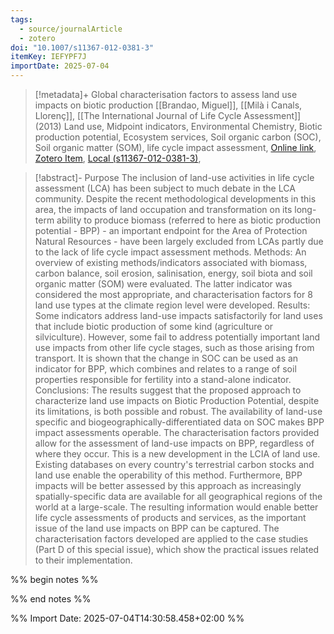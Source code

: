 ```yaml
---
tags:
  - source/journalArticle
  - zotero
doi: "10.1007/s11367-012-0381-3"
itemKey: IEFYPF7J
importDate: 2025-07-04
---
```

>[!metadata]+
> Global characterisation factors to assess land use impacts on biotic production
> [[Brandao, Miguel]], [[Milà i Canals, Llorenç]], 
> [[The International Journal of Life Cycle Assessment]] (2013)
> Land use, Midpoint indicators, Environmental Chemistry, Biotic production potential, Ecosystem services, Soil organic carbon (SOC), Soil organic matter (SOM), life cycle impact assessment, 
> [Online link](https://link.springer.com/article/10.1007/s11367-012-0381-3), [Zotero Item](zotero://select/library/items/IEFYPF7J), [Local (s11367-012-0381-3)](file://C:/Users/aburg/Documents/references/zotero/storage/VC22HYKZ/s11367-012-0381-3.pdf), 

>[!abstract]-
>Purpose The inclusion of land-use activities in life cycle assessment (LCA) has been subject to much debate in the LCA community. Despite the recent methodological developments in this area, the impacts of land occupation and transformation on its long-term ability to produce biomass (referred to here as biotic production potential - BPP) - an important endpoint for the Area of Protection Natural Resources - have been largely excluded from LCAs partly due to the lack of life cycle impact assessment methods. Methods: An overview of existing methods/indicators associated with biomass, carbon balance, soil erosion, salinisation, energy, soil biota and soil organic matter (SOM) were evaluated. The latter indicator was considered the most appropriate, and characterisation factors for 8 land use types at the climate region level were developed. Results: Some indicators address land-use impacts satisfactorily for land uses that include biotic production of some kind (agriculture or silviculture). However, some fail to address potentially important land use impacts from other life cycle stages, such as those arising from transport. It is shown that the change in SOC can be used as an indicator for BPP, which combines and relates to a range of soil properties responsible for fertility into a stand-alone indicator. Conclusions: The results suggest that the proposed approach to characterize land use impacts on Biotic Production Potential, despite its limitations, is both possible and robust. The availability of land-use specific and biogeographically-differentiated data on SOC makes BPP impact assessments operable. The characterisation factors provided allow for the assessment of land-use impacts on BPP, regardless of where they occur. This is a new development in the LCIA of land use. Existing databases on every country's terrestrial carbon stocks and land use enable the operability of this method. Furthermore, BPP impacts will be better assessed by this approach as increasingly spatially-specific data are available for all geographical regions of the world at a large-scale. The resulting information would enable better life cycle assessments of products and services, as the important issue of the land use impacts on BPP can be captured. The characterisation factors developed are applied to the case studies (Part D of this special issue), which show the practical issues related to their implementation.

%% begin notes %%

%% end notes %%

%% Import Date: 2025-07-04T14:30:58.458+02:00 %%

